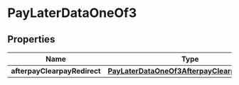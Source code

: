 

# PayLaterDataOneOf3


## Properties

| Name | Type | Description | Notes |
|------------ | ------------- | ------------- | -------------|
|**afterpayClearpayRedirect** | [**PayLaterDataOneOf3AfterpayClearpayRedirect**](PayLaterDataOneOf3AfterpayClearpayRedirect.md) |  |  |



